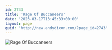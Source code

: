 ```yaml
---
id: 2743
title: 'Rage Of Buccaneers'
date: '2023-03-17T13:45:33+00:00'
layout: page
guid: 'http://new.andydixon.com/?page_id=2743'
---
```


![Rage Of Buccaneers](https://i0.wp.com/assets.g8x2.ldn.idrivee2-23.com/posters/Rage%20Of%20Buccaneers%2001.jpg?w=1200&ssl=1 "Rage Of Buccaneers")